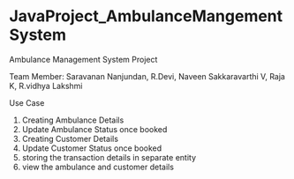 # JavaProject_AmbulanceMangementSystem
Ambulance Management System Project

Team Member: Saravanan Nanjundan, R.Devi, Naveen Sakkaravarthi V, Raja K, R.vidhya Lakshmi

Use Case
1. Creating Ambulance Details
2. Update Ambulance Status once booked
3. Creating Customer Details
4. Update Customer Status once booked
5. storing the transaction details in separate entity
6. view the ambulance and customer details

